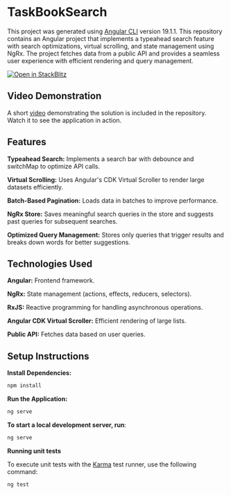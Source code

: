 # TaskBookSearch

This project was generated using [Angular CLI](https://github.com/angular/angular-cli) version 19.1.1.
This repository contains an Angular project that implements a typeahead search feature with search optimizations, virtual scrolling, and state management using NgRx. The project fetches data from a public API and provides a seamless user experience with efficient rendering and query management.

[![Open in StackBlitz](https://developer.stackblitz.com/img/open_in_stackblitz.svg)](https://stackblitz.com/~/github.com/armenmkrtchian/task-book-search)


## Video Demonstration

A short [video](https://drive.google.com/file/d/1ET1HxNGr2t-8J7NVFE00itdPqaThEJCg/view?usp=sharing) demonstrating the solution is included in the repository. Watch it to see the application in action.

## Features

**Typeahead Search:** Implements a search bar with debounce and switchMap to optimize API calls.

**Virtual Scrolling:** Uses Angular's CDK Virtual Scroller to render large datasets efficiently.

**Batch-Based Pagination:** Loads data in batches to improve performance.

**NgRx Store:** Saves meaningful search queries in the store and suggests past queries for subsequent searches.

**Optimized Query Management:** Stores only queries that trigger results and breaks down words for better suggestions.

## Technologies Used

**Angular:** Frontend framework.

**NgRx:** State management (actions, effects, reducers, selectors).

**RxJS:** Reactive programming for handling asynchronous operations.

**Angular CDK Virtual Scroller:** Efficient rendering of large lists.

**Public API:** Fetches data based on user queries.

## Setup Instructions

**Install Dependencies:**

```bash
npm install
```

**Run the Application:**

```bash
ng serve
```

**To start a local development server, run**:

```bash
ng serve
```

**Running unit tests**

To execute unit tests with the [Karma](https://karma-runner.github.io) test runner, use the following command:

```bash
ng test
```
